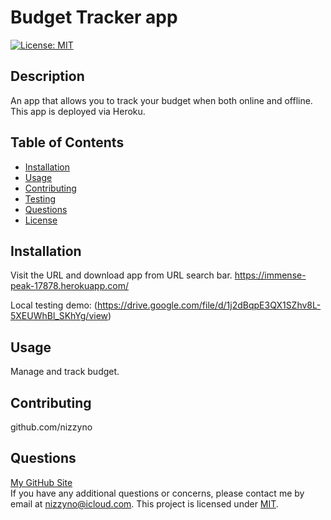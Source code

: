 # Budget Tracker app

[![License: MIT](https://img.shields.io/badge/License-MIT-yellow.svg)](https://opensource.org/licenses/MIT)

## Description

An app that allows you to track your budget when both online and offline. This app is deployed via Heroku.

## Table of Contents

- [Installation](#installation)
- [Usage](#usage)
- [Contributing](#contributing)
- [Testing](#testing)
- [Questions](#questions)
- [License](#license)

## Installation

Visit the URL and download app from URL search bar.
https://immense-peak-17878.herokuapp.com/

Local testing demo: (https://drive.google.com/file/d/1j2dBqpE3QX1SZhv8L-5XEUWhBl_SKhYg/view)

## Usage

Manage and track budget.

## Contributing

github.com/nizzyno

## Questions

[My GitHub Site](https://www.github.com/nizzyno)\
 If you have any additional questions or concerns, please contact me by email at <nizzyno@icloud.com>.
This project is licensed under [MIT](https://opensource.org/licenses/MIT).
